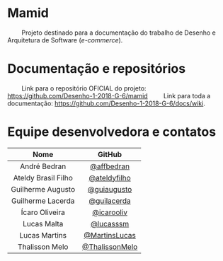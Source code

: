 # Mamid

&emsp;&emsp; Projeto destinado para a documentação do trabalho de Desenho e Arquitetura de Software (_e-commerce_).

# Documentação e repositórios

&emsp;&emsp; Link para o repositório OFICIAL do projeto: https://github.com/Desenho-1-2018-G-6/mamid
&emsp;&emsp; Link para toda a documentação: https://github.com/Desenho-1-2018-G-6/docs/wiki. 

# Equipe desenvolvedora e contatos

|                 Nome                |        GitHub       |
|:------------------------------------:|:-------------------:|
| André Bedran   | [@affbedran](https://github.com/affbedran) |
| Ateldy Brasil Filho | [@ateldyfilho](https://github.com/ateldyfilho) |
| Guilherme Augusto | [@guiaugusto](https://github.com/guiaugusto) |
| Guilherme Lacerda |  [@guilacerda](https://github.com/guilacerda) |
| Ícaro Oliveira | [@icarooliv](https://github.com/icarooliv) |
| Lucas Malta | [@lucasssm](https://github.com/lucasssm) |
| Lucas Martins | [@MartinsLucas](https://github.com/MartinsLucas) |
| Thalisson Melo | [@ThalissonMelo](https://github.com/ThalissonMelo)|
